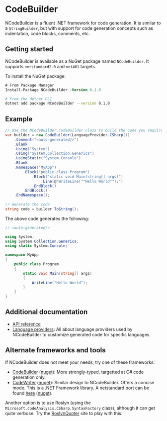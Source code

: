# CodeBuilder
NCodeBuilder is a fluent .NET framework for code generation. It is similar to a `StringBuilder`, but with support for code generation concepts such as indentation, code blocks, comments, etc.

## Getting started
NCodeBuilder is available as a NuGet package named `NCodeBuilder`. It supports `netstandard2.0` and `net461` targets.

To install the NuGet package:

```ps
# From Package Manager
Install-Package NCodeBuilder -Version 0.1.0
```

```sh
# From the dotnet CLI
dotnet add package NCodeBuilder --version 0.1.0
```

## Example
```cs
// Use the NCodeBuilder.CodeBuilder class to build the code you require.
var builder = new CodeBuilder(LanguageProvider.CSharp())
    .Comment("<auto-generated/>")
    .Blank
    .Using("System")
    .Using("System.Collection.Generics")
    .UsingStatic("System.Console")
    .Blank
    .Namespace("MyApp")
        .Block("public class Program")
            .Block("static void Main(string[] args)")
                .Line(@"WriteLine(""Hello World"");")
            .EndBlock()
        .EndBlock()
    .EndNamespace();
    
// Generate the code
string code = builder.ToString();
```

The above code generates the following:
```cs
// <auto-generated/>

using System;
using System.Collection.Generics;
using static System.Console;

namespace MyApp
{
    public class Program
    {
        static void Main(string[] args)
        {
            WriteLine("Hello World");
        }
    }
}
```

## Additional documentation
* [API reference](./.docs/index.md)
* [Language providers](https://github.com/JeevanJames/CodeBuilder/wiki/Language-providers): All about language providers used by NCodeBuilder to customize generated code for specific languages.

## Alternate frameworks and tools
If NCodeBuilder does not meet your needs, try one of these frameworks:
* [CodeBuilder](https://github.com/etgryphon/codebuilder) ([nuget](https://www.nuget.org/packages/CodeBuilder)): More strongly-typed, targetted at C# code generation only.
* [CodeWriter](https://github.com/SaladLab/CodeWriter) ([nuget](https://www.nuget.org/packages/CodeWriter)): Similar design to NCodeBuilder. Offers a concise mode. This is a .NET Framework library. A netstandard port can be found [here](https://github.com/tteogi/CodeWriter) ([nuget](https://www.nuget.org/packages/CodeWriter.Core)).

Another option is to use Roslyn (using the `Microsoft.CodeAnalysis.CSharp.SyntaxFactory` class), although it can get quite verbose. Try the [RoslynQuoter](https://roslynquoter.azurewebsites.net) site to play with this.
